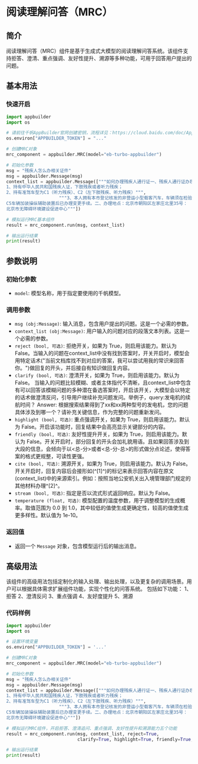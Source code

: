 # 阅读理解问答（MRC）

## 简介
阅读理解问答（MRC）组件是基于生成式大模型的阅读理解问答系统。该组件支持拒答、澄清、重点强调、友好性提升、溯源等多种功能，可用于回答用户提出的问题。

## 基本用法

### 快速开启

```python
import appbuilder
import os

# 请前往千帆AppBuilder官网创建密钥，流程详见：https://cloud.baidu.com/doc/AppBuilder/s/Olq6grrt6#1%E3%80%81%E5%88%9B%E5%BB%BA%E5%AF%86%E9%92%A5
os.environ["APPBUILDER_TOKEN"] = "..."

# 创建MRC对象
mrc_component = appbuilder.MRC(model="eb-turbo-appbuilder")

# 初始化参数
msg = "残疾人怎么办相关证件"
msg = appbuilder.Message(msg)
context_list = appbuilder.Message(["""如何办理残疾人通行证一、残疾人通行证办理条件：
1、持有中华人民共和国残疾人证，下肢残疾或者听力残疾；
2、持有准驾车型为C1（听力残疾）、C2（左下肢残疾、听力残疾）""",
                    """3、本人拥有本市登记核发的非营运小型载客汽车，车辆须在检验有效期内，并有有效交强险凭证，
C5车辆加装操纵辅助装置后已办理变更手续。二、办理地点：北京市朝阳区左家庄北里35号：
北京市无障碍环境建设促进中心"""])

# 模拟运行MRC基本组件
result = mrc_component.run(msg, context_list)

# 输出运行结果
print(result)
```

## 参数说明

### 初始化参数
- `model`: 模型名称，用于指定要使用的千帆模型。

### 调用参数

- `msg (obj:Message)`: 输入消息，包含用户提出的问题。这是一个必需的参数。
- `context_list (obj:Message)`: 用户输入的问题对应的段落文本列表。这是一个必需的参数。
- `reject (bool, 可选)`: 拒绝开关，如果为 True，则启用该能力。默认为 False。当输入的问题在context_list中没有找到答案时，开关开启时，模型会用特定话术("当前文档库找不到对应的答案，我可以尝试用我的常识来回答你。")做回复的开头，并后接自有知识做回复内容。
- `clarify (bool, 可选)`: 澄清开关，如果为 True，则启用该能力。默认为 False。 当输入的问题比较模糊、或者主体指代不清晰，且context_list中包含有可以回答该模糊问题的多种潜在备选答案时，开启该开关，大模型会以特定的话术做澄清反问，引导用户继续补充问题发问。举例子，query:发电机的续航时间？ Answer: 根据搜索结果得到了xx和xx两种型号的发电机，您的问题具体涉及到哪一个？请补充关键信息，作为完整的问题重新发问。
- `highlight (bool, 可选)`: 重点强调开关，如果为 True，则启用该能力。默认为 False。开启该功能时，回复结果中会高亮显示关键部分的内容。
- `friendly (bool, 可选)`: 友好性提升开关，如果为 True，则启用该能力。默认为 False。开关开启时，部分回复的开头会加礼貌用语。且如果回答涉及到大段的信息，会倾向于以<总-分>或者<总-分-总>的形式做分点论述，使得答案的格式更规整，可读性更强。
- `cite (bool, 可选)`: 溯源开关，如果为 True，则启用该能力。默认为 False。开关开启时，回复内容后会接形如(^[1]^)的标记来表示回答内容在原文(context_list)中的来源索引。例如：按照当地公安机关出入境管理部门规定的其他材料办理^[2]^。
- `stream (bool, 可选)`: 指定是否以流式形式返回响应。默认为 False。
- `temperature (float, 可选)`: 模型配置的温度参数，用于调整模型的生成概率。取值范围为 0.0 到 1.0，其中较低的值使生成更确定性，较高的值使生成更多样性。默认值为 1e-10。

### 返回值
- 返回一个 `Message` 对象，包含模型运行后的输出消息。


## 高级用法
该组件的高级用法包括定制化的输入处理、输出处理，以及更复杂的调用场景。用户可以根据具体需求扩展组件功能，实现个性化的问答系统。
包括如下功能：
1、拒答
2、澄清反问
3、重点强调
4、友好度提升
5、溯源


### 代码样例
```python
import appbuilder
import os

# 设置环境变量
os.environ["APPBUILDER_TOKEN"] = '...'

# 创建MRC对象
mrc_component = appbuilder.MRC(model="eb-turbo-appbuilder")

# 初始化参数
msg = "残疾人怎么办相关证件"
msg = appbuilder.Message(msg)
context_list = appbuilder.Message(["""如何办理残疾人通行证一、残疾人通行证办理条件：
1、持有中华人民共和国残疾人证，下肢残疾或者听力残疾；
2、持有准驾车型为C1（听力残疾）、C2（左下肢残疾、听力残疾）""",
                    """3、本人拥有本市登记核发的非营运小型载客汽车，车辆须在检验有效期内，并有有效交强险凭证，
C5车辆加装操纵辅助装置后已办理变更手续。二、办理地点：北京市朝阳区左家庄北里35号：
北京市无障碍环境建设促进中心"""])

# 模拟运行MRC组件，开启拒答、澄清追问、重点强调、友好性提升和溯源能力五个功能
result = mrc_component.run(msg, context_list, reject=True,
                           clarify=True, highlight=True, friendly=True, cite=True)

# 输出运行结果
print(result)
```

